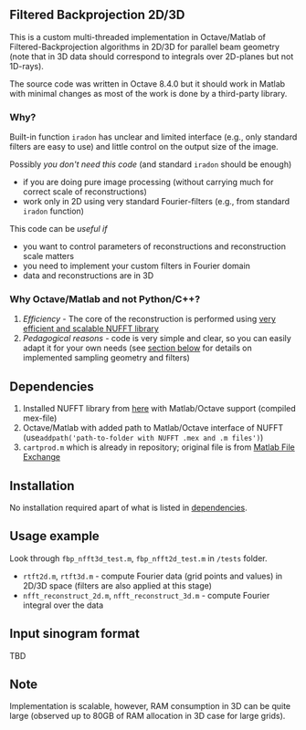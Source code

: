 ## Filtered Backprojection 2D/3D

This is a custom multi-threaded implementation in Octave/Matlab of Filtered-Backprojection 
algorithms in 2D/3D for parallel beam geometry (note that in 3D data should correspond to 
integrals over 2D-planes but not 1D-rays). 

The source code was written in Octave 8.4.0 but it should work in Matlab with minimal 
changes as most of the work is done by a third-party library.



### Why?

Built-in function `iradon` has unclear and limited interface (e.g., only standard filters are easy to use) and little control on the output size of the image. 

Possibly *you don't need this code* (and standard `iradon` should be enough)

* if you are doing pure image processing (without carrying much for correct scale of reconstructions)
* work only in 2D using very standard Fourier-filters (e.g., from standard `iradon` function)

This code can be *useful if*

* you want to control parameters of reconstructions and reconstruction scale matters
* you need to implement your custom filters in Fourier domain
* data and reconstructions are in 3D 



### Why Octave/Matlab and not Python/C++?

1. *Efficiency* - The core of the reconstruction is performed using [very efficient and scalable NUFFT library](https://www-user.tu-chemnitz.de/~potts/nfft/)
2. *Pedagogical reasons* - code is very simple and clear, so you can easily adapt it for your own needs (see [section below](#input-sinogram-format) for details on implemented sampling geometry and filters)



## Dependencies

1. Installed NUFFT library from [here](https://www-user.tu-chemnitz.de/~potts/nfft/) with Matlab/Octave support (compiled mex-file)
2. Octave/Matlab with added path to Matlab/Octave interface of NUFFT (use`addpath('path-to-folder with NUFFT .mex and .m files')`)
3. `cartprod.m` which is already in repository; original file is from [Matlab File Exchange](https://www.mathworks.com/matlabcentral/fileexchange/5475-cartprod-cartesian-product-of-multiple-sets)



## Installation

No installation required apart of what is listed in [dependencies](#dependencies).



## Usage example

Look through `fbp_nfft3d_test.m`, `fbp_nfft2d_test.m` in `/tests` folder. 

* `rtft2d.m`, `rtft3d.m` - compute Fourier data (grid points and values) in 2D/3D space (filters are also applied at this stage)
* `nfft_reconstruct_2d.m`, `nfft_reconstruct_3d.m` - compute Fourier integral over the data



## Input sinogram format

TBD




## Note

Implementation is scalable, however, RAM consumption in 3D can be quite large (observed up to 80GB of RAM allocation in 3D case for large grids).
